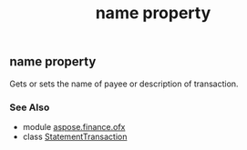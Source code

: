 ﻿---
title: name property
second_title: Aspose.Finance for Python via .NET API References
description: 
type: docs
weight: 140
url: /python-net/aspose.finance.ofx/statementtransaction/name/
is_root: false
---

## name property


Gets or sets the name of payee or description of transaction.

### See Also
* module [aspose.finance.ofx](../../)
* class [StatementTransaction](/finance/python-net/aspose.finance.ofx/statementtransaction)
